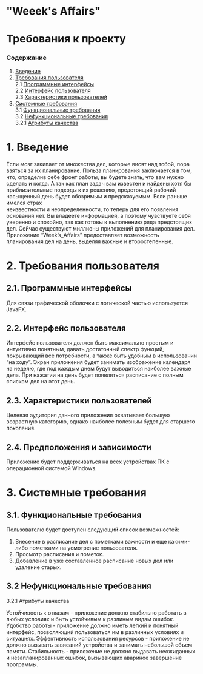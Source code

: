 #  "Weeek's Affairs"
# Требования к проекту

### Содержание
1. [Введение](#1)
2. [Требования пользователя](#2) <br>
2.1 [Программные интерфейсы](#2.1) <br>
2.2 [Интерфейс пользователя](#2.2) <br>
2.3 [Характеристики пользователей](#2.3)<br>
3. [Системные требования](#3)<br>
3.1 [Функциональные требования](#3.1)<br> 
3.2 [Нефункциональные требования](#3.2)<br>
3.2.1 [Атрибуты качества](#3.2.1)<br>

# 1. Введение <a name="1"></a>

Если мозг закипает от множества дел, которые висят над тобой, пора взяться за их планирование. Польза планирования заключается в том, что, определив себе фронт работы, вы будете знать, что вам нужно сделать и когда. А так как план задач вам известен и найдены хотя бы приблизительные подходы к их решению, предстоящий рабочий насыщенный день будет обозримым и предсказуемым. Если раньше имелся страх       
неизвестности и неопределенности, то теперь для его появления оснований нет. Вы владеете информацией, а поэтому чувствуете себя уверенно и спокойно, так как готовы к выполнению ряда предстоящих дел. Сейчас существуют миллионы приложений для планирования дел. 
Приложение “Week’s_Affairs” предоставляет возможность планирования дел на день, выделяя важные и второстепенные.

# 2. Требования пользователя <a name="2"></a>

## 2.1. Программные интерфейсы <a name="2.1"></a>

Для связи графической оболочки с логической частью используется JavaFX.

## 2.2. Интерфейс пользователя <a name="2.2"></a>

Интерфейс пользователя должен быть максимально простым и интуитивно понятным, давать достаточный спектр функций, покрывающий все потребности, а также быть удобным в использовании “на ходу”. Экран приложения будет занимать изображение календаря на неделю, где под каждым днем будут выводиться наиболее важные дела. При нажатии на день будет появляться расписание с полным списком дел на этот день.

## 2.3. Характеристики пользователей <a name="2.3"></a>

Целевая аудитория данного приложения охватывает большую возрастную категорию, однако наиболее полезным будет для старшего поколения.

## 2.4. Предположения и зависимости <a name="2.4"></a>

Приложение будет поддерживаться на всех устройствах ПК с операционной системой Windows.

# 3. Системные требования <a name="3"></a>

## 3.1. Функциональные требования <a name="3.1"></a>

Пользователю будет доступен следующий список возможностей:
1)	Внесение в расписание дел с пометками важности и еще какими-либо пометками на усмотрение пользователя.
2)	Просмотр расписания и пометок.
3)	Добавление в уже составленное расписание новых дел или удаление старых.

## 3.2 Нефункциональные требования <a name="3.2"></a>

3.2.1 Атрибуты качества <a name="3.2.1"></a>

Устойчивость к отказам - приложение должно стабильно работать в любых условиях и быть устойчивым к разлиным видам ошибок.
Удобство работы - приложение должно иметь легкий и понятный интерфейс, позволяющий пользоваться им в различных условиях и ситуациях.
Эффективность использования ресурсов - приложение не должно вызывать зависаний устройства и занимать небольшой объем памяти.
Стабильность - приложение не должно выдавать неожиданных и незапланированных ошибок, вызывающих авариное завершение программы.
